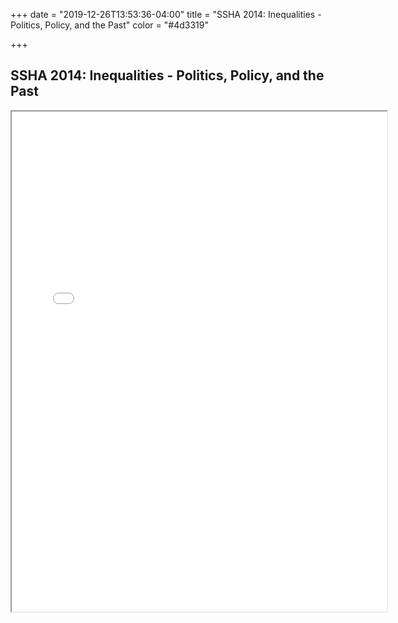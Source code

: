 +++
date = "2019-12-26T13:53:36-04:00"
title = "SSHA 2014: Inequalities - Politics, Policy, and the Past"
color = "#4d3319"

+++

## SSHA 2014: Inequalities - Politics, Policy, and the Past

<iframe src="/files/SSHA Program 2014.pdf" width="600px" height="800px">

